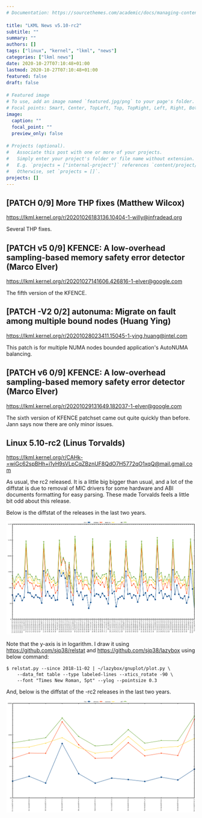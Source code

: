 ```yaml
---
# Documentation: https://sourcethemes.com/academic/docs/managing-content/

title: "LKML News v5.10-rc2"
subtitle: ""
summary: ""
authors: []
tags: ["linux", "kernel", "lkml", "news"]
categories: ["lkml news"]
date: 2020-10-27T07:10:48+01:00
lastmod: 2020-10-27T07:10:48+01:00
featured: false
draft: false

# Featured image
# To use, add an image named `featured.jpg/png` to your page's folder.
# Focal points: Smart, Center, TopLeft, Top, TopRight, Left, Right, BottomLeft, Bottom, BottomRight.
image:
  caption: ""
  focal_point: ""
  preview_only: false

# Projects (optional).
#   Associate this post with one or more of your projects.
#   Simply enter your project's folder or file name without extension.
#   E.g. `projects = ["internal-project"]` references `content/project/deep-learning/index.md`.
#   Otherwise, set `projects = []`.
projects: []
---
```


[PATCH 0/9] More THP fixes (Matthew Wilcox)
-------------------------------------------

https://lkml.kernel.org/r/20201026183136.10404-1-willy@infradead.org

Several THP fixes.


[PATCH v5 0/9] KFENCE: A low-overhead sampling-based memory safety error detector (Marco Elver)
-----------------------------------------------------------------------------------------------

https://lkml.kernel.org/r/20201027141606.426816-1-elver@google.com

The fifth version of the KFENCE.


[PATCH -V2 0/2] autonuma: Migrate on fault among multiple bound nodes (Huang Ying)
----------------------------------------------------------------------------------

https://lkml.kernel.org/r/20201028023411.15045-1-ying.huang@intel.com

This patch is for multiple NUMA nodes bounded application's AutoNUMA balancing.


[PATCH v6 0/9] KFENCE: A low-overhead sampling-based memory safety error detector (Marco Elver)
-----------------------------------------------------------------------------------------------

https://lkml.kernel.org/r/20201029131649.182037-1-elver@google.com

The sixth version of KFENCE patchset came out quite quickly than before.  Jann
says now there are only minor issues.


Linux 5.10-rc2 (Linus Torvalds)
-------------------------------

https://lkml.kernel.org/r/CAHk-=wiGc62spBHh+i1yH9sVLpCqZBznUF8QdO7H5772qO1xqQ@mail.gmail.com

As usual, the rc2 released.  It is a little big bigger than usual, and a lot of
the diffstat is due to removal of MIC drivers for some hardware and ABI
documents formatting for easy parsing.  These made Torvalds feels a little bit
odd about this release.

Below is the diffstat of the releases in the last two years.

![Kernel release stat](/img/kernel_release_stat/v4.20-rc2..v5.10-rc2.png)

Note that the y-axis is in logarithm.  I draw it using
https://github.com/sjp38/relstat and https://github.com/sjp38/lazybox using
below command:

    $ relstat.py --since 2018-11-02 | ~/lazybox/gnuplot/plot.py \
	    --data_fmt table --type labeled-lines --xtics_rotate -90 \
	    --font "Times New Roman, 5pt" --ylog --pointsize 0.3


And, below is the diffstat of the -rc2 releases in the last two years.

![rc2 release stat](/img/kernel_release_stat/v5.10-rc2-only.png)
